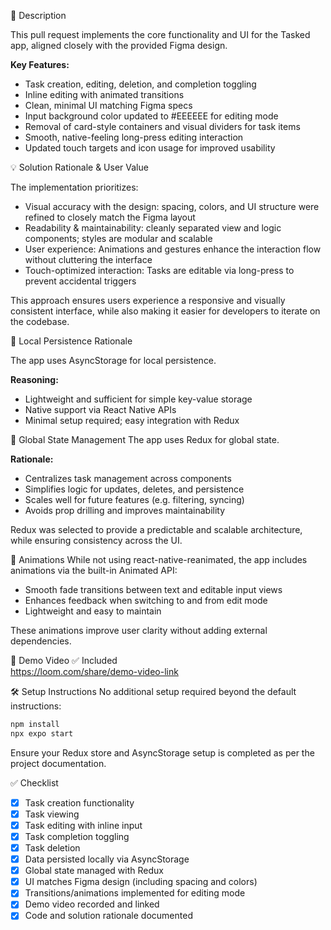 
🚀 Description

This pull request implements the core functionality and UI for the Tasked app, aligned closely with the provided Figma design.

**Key Features:**
- Task creation, editing, deletion, and completion toggling
- Inline editing with animated transitions
- Clean, minimal UI matching Figma specs
- Input background color updated to #EEEEEE for editing mode
- Removal of card-style containers and visual dividers for task items
- Smooth, native-feeling long-press editing interaction
- Updated touch targets and icon usage for improved usability

💡 Solution Rationale & User Value

The implementation prioritizes:
- Visual accuracy with the design: spacing, colors, and UI structure were refined to closely match the Figma layout
- Readability & maintainability: cleanly separated view and logic components; styles are modular and scalable
- User experience: Animations and gestures enhance the interaction flow without cluttering the interface
- Touch-optimized interaction: Tasks are editable via long-press to prevent accidental triggers

This approach ensures users experience a responsive and visually consistent interface, while also making it easier for developers to iterate on the codebase.

💾 Local Persistence Rationale

The app uses AsyncStorage for local persistence.

**Reasoning:**
- Lightweight and sufficient for simple key-value storage
- Native support via React Native APIs
- Minimal setup required; easy integration with Redux

🧠 Global State Management
The app uses Redux for global state.

**Rationale:**
- Centralizes task management across components
- Simplifies logic for updates, deletes, and persistence
- Scales well for future features (e.g. filtering, syncing)
- Avoids prop drilling and improves maintainability

Redux was selected to provide a predictable and scalable architecture, while ensuring consistency across the UI.

💫 Animations
While not using react-native-reanimated, the app includes animations via the built-in Animated API:

- Smooth fade transitions between text and editable input views
- Enhances feedback when switching to and from edit mode
- Lightweight and easy to maintain

These animations improve user clarity without adding external dependencies.

🎥 Demo Video
✅ Included  
https://loom.com/share/demo-video-link

🛠️ Setup Instructions
No additional setup required beyond the default instructions:
```bash
npm install
npx expo start
```
Ensure your Redux store and AsyncStorage setup is completed as per the project documentation.

✅ Checklist
- [x] Task creation functionality
- [x] Task viewing
- [x] Task editing with inline input
- [x] Task completion toggling
- [x] Task deletion
- [x] Data persisted locally via AsyncStorage
- [x] Global state managed with Redux
- [x] UI matches Figma design (including spacing and colors)
- [x] Transitions/animations implemented for editing mode
- [x] Demo video recorded and linked
- [x] Code and solution rationale documented
